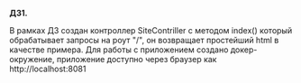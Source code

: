 **ДЗ1.** 


В рамках ДЗ создан контроллер SiteContriller с методом index() который обрабатывает запросы на роут "/", он возвращает простейший html в качестве примера. Для работы с приложением создано докер-окружение, приложение доступно через браузер как http://localhost:8081